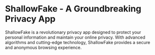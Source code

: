 # ShallowFake - A Groundbreaking Privacy App

ShallowFake is a revolutionary privacy app designed to protect your personal information and maintain your online privacy. With advanced algorithms and cutting-edge technology, ShallowFake provides a secure and anonymous browsing experience.
